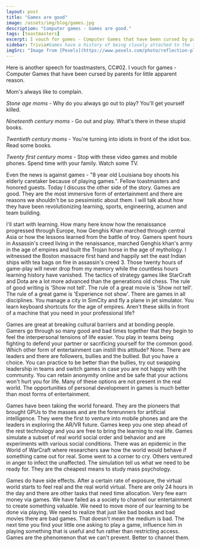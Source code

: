 ```yaml
---
layout: post
title: "Games are good"
image: /assets/img/blog/games.jpg
description: "Computer games - Games are good."
tags: [toastmasters]
excerpt: I vouch for games - Computer Games that have been cursed by parents for little apparent reason.
sidebar: Trivia#Games have a history of being closely attached to the technology revolution. From the early days of computers, games have been pushing the limits of what machines can do often leading to revolutions. Unsurprisingly, games introduced many to the world of programming. Considering what they give, the drawbacks are minor enough to let the medium thrive.
imgSrc: "Image from [Pexels](https://www.pexels.com/photo/reflection-playstation-pad-gaming-18174/)"
---
```


Here is another speech for toastmasters, CC#02. I vouch for games - Computer Games that have been cursed by parents for little apparent reason.


Mom's always like to complain.


 *Stone age moms* - Why do you always go out to play? You'll get yourself killed.

 *Nineteenth century moms* - Go out and play. What's there in these stupid books.

 *Twentieth century moms* - You're turning into idiots in front of the idiot box. Read some books.

 *Twenty first century moms* - Stop with these video games and mobile phones. Spend time with your family. Watch some TV.


Even the news is against games - "8 year old Louisiana boy shoots his elderly caretaker because of playing games.". Fellow toastmasters and honored guests. Today I discuss the other side of the story. Games are good. They are the most immersive form of entertainment and there are reasons we shouldn't be so pessimistic about them. I will talk about how they have been revolutionizing learning, sports, engineering, acumen and team building.


I'll start with learning. How many here know how the renaissance progressed through Europe, how Genghis Khan marched through central Asia or how the lessons learned from the battle of troy. Gamers spent hours in Assassin's creed living in the renaissance, marched Genghis khan's army in the age of empires and built the Trojan horse in the age of mythology. I witnessed the Boston massacre first hand and happily set the east Indian ships with tea bags on fire in assassin's creed 3. Those twenty hours of game-play will never drop from my memory while the countless hours learning history have vanished. The tactics of strategy games like StarCraft and Dota are a lot more advanced than the generations old chess. The rule of good writing is 'Show not tell'. The rule of a great movie is 'Show not tell'. The rule of a great game is 'Experience not show'. There are games in all disciplines. You manage a city in SimCity and fly a plane in jet simulator. You learn keyboard shortcuts for the age of empires. Aren't these skills in front of a machine that you need in your professional life?


Games are great at breaking cultural barriers and at bonding people. Gamers go through so many good and bad times together that they begin to feel the interpersonal tensions of life easier. You play in teams being fighting to defend your partner or sacrificing yourself for the common good. Which other form of entertainment can instill this attitude? None. There are leaders and there are followers, bullies and the bullied. But you have a choice. You can practice to be better than the bullies, try out swapping leadership in teams and switch games in case you are not happy with the community. You can retain anonymity online and be safe that your actions won't hurt you for life. Many of these options are not present in the real world. The opportunities of personal development in games is much better than most forms of entertainment.


Games have been taking the world forward. They are the pioneers that brought GPUs to the masses and are the forerunners for artificial intelligence. They were the first to venture into mobile phones and are the leaders in exploring the AR/VR future. Games keep you one step ahead of the rest technology and you are free to bring the learning to real life. Games simulate a subset of real world social order and behavior and are experiments with various social conditions. There was an epidemic in the World of WarCraft where researchers saw how the world would behave if something came out for real. Some went to a corner to cry. Others ventured in anger to infect the unaffected. The simulation tell us what we need to be ready for. They are the cheapest means to study mass psychology.


Games do have side effects. After a certain rate of exposure, the virtual world starts to feel real and the real world virtual. There are only 24 hours in the day and there are other tasks that need time allocation. Very few earn money via games. We have failed as a society to channel our entertainment to create something valuable. We need to move more of our learning to be done via playing. We need to realize that just like bad books and bad movies there are bad games. That doesn't mean the medium is bad. The next time you find your little one asking to play a game, influence him in playing something that is useful and fun rather than restricting access. Games are the phenomenon that we can't prevent. Better to channel them.
